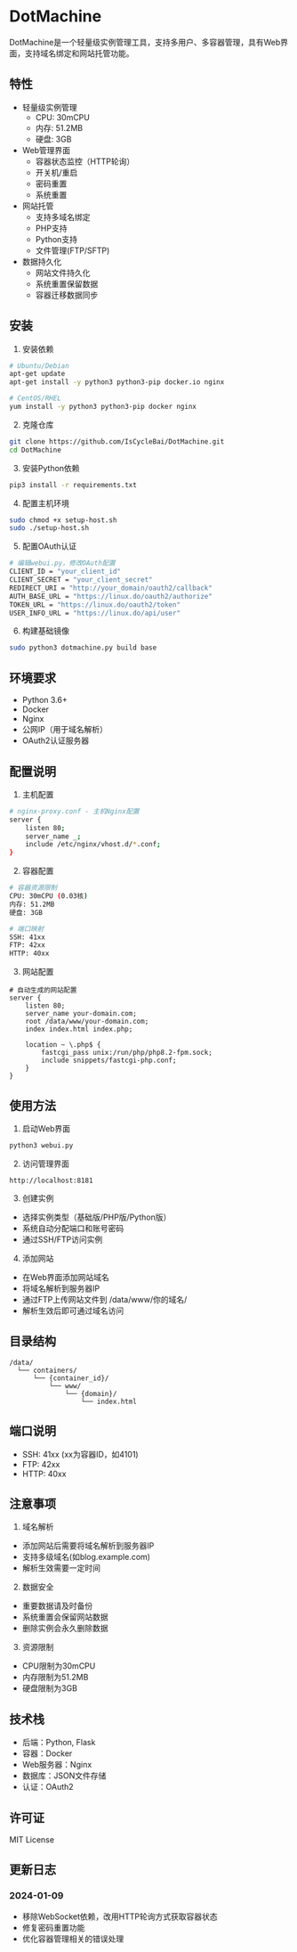 # DotMachine

DotMachine是一个轻量级实例管理工具，支持多用户、多容器管理，具有Web界面，支持域名绑定和网站托管功能。

## 特性

- 轻量级实例管理
  - CPU: 30mCPU
  - 内存: 51.2MB
  - 硬盘: 3GB
- Web管理界面
  - 容器状态监控（HTTP轮询）
  - 开关机/重启
  - 密码重置
  - 系统重置
- 网站托管
  - 支持多域名绑定
  - PHP支持
  - Python支持
  - 文件管理(FTP/SFTP)
- 数据持久化
  - 网站文件持久化
  - 系统重置保留数据
  - 容器迁移数据同步

## 安装

1. 安装依赖
```bash
# Ubuntu/Debian
apt-get update
apt-get install -y python3 python3-pip docker.io nginx

# CentOS/RHEL
yum install -y python3 python3-pip docker nginx
```

2. 克隆仓库
```bash
git clone https://github.com/IsCycleBai/DotMachine.git
cd DotMachine
```

3. 安装Python依赖
```bash
pip3 install -r requirements.txt
```

4. 配置主机环境
```bash
sudo chmod +x setup-host.sh
sudo ./setup-host.sh
```

5. 配置OAuth认证
```bash
# 编辑webui.py，修改OAuth配置
CLIENT_ID = "your_client_id"
CLIENT_SECRET = "your_client_secret"
REDIRECT_URI = "http://your_domain/oauth2/callback"
AUTH_BASE_URL = "https://linux.do/oauth2/authorize"
TOKEN_URL = "https://linux.do/oauth2/token"
USER_INFO_URL = "https://linux.do/api/user"
```

6. 构建基础镜像
```bash
sudo python3 dotmachine.py build base
```

## 环境要求

- Python 3.6+
- Docker
- Nginx
- 公网IP（用于域名解析）
- OAuth2认证服务器

## 配置说明

1. 主机配置
```bash
# nginx-proxy.conf - 主机Nginx配置
server {
    listen 80;
    server_name _;
    include /etc/nginx/vhost.d/*.conf;
}
```

2. 容器配置
```bash
# 容器资源限制
CPU: 30mCPU (0.03核)
内存: 51.2MB
硬盘: 3GB

# 端口映射
SSH: 41xx
FTP: 42xx
HTTP: 40xx
```

3. 网站配置
```nginx
# 自动生成的网站配置
server {
    listen 80;
    server_name your-domain.com;
    root /data/www/your-domain.com;
    index index.html index.php;
    
    location ~ \.php$ {
        fastcgi_pass unix:/run/php/php8.2-fpm.sock;
        include snippets/fastcgi-php.conf;
    }
}
```

## 使用方法

1. 启动Web界面
```bash
python3 webui.py
```

2. 访问管理界面
```
http://localhost:8181
```

3. 创建实例
- 选择实例类型（基础版/PHP版/Python版）
- 系统自动分配端口和账号密码
- 通过SSH/FTP访问实例

4. 添加网站
- 在Web界面添加网站域名
- 将域名解析到服务器IP
- 通过FTP上传网站文件到 /data/www/你的域名/
- 解析生效后即可通过域名访问

## 目录结构

```
/data/
  └── containers/
      └── {container_id}/
          └── www/
              └── {domain}/
                  └── index.html
```

## 端口说明

- SSH: 41xx (xx为容器ID，如4101)
- FTP: 42xx
- HTTP: 40xx

## 注意事项

1. 域名解析
- 添加网站后需要将域名解析到服务器IP
- 支持多级域名(如blog.example.com)
- 解析生效需要一定时间

2. 数据安全
- 重要数据请及时备份
- 系统重置会保留网站数据
- 删除实例会永久删除数据

3. 资源限制
- CPU限制为30mCPU
- 内存限制为51.2MB
- 硬盘限制为3GB

## 技术栈

- 后端：Python, Flask
- 容器：Docker
- Web服务器：Nginx
- 数据库：JSON文件存储
- 认证：OAuth2

## 许可证

MIT License

## 更新日志

### 2024-01-09
- 移除WebSocket依赖，改用HTTP轮询方式获取容器状态
- 修复密码重置功能
- 优化容器管理相关的错误处理
